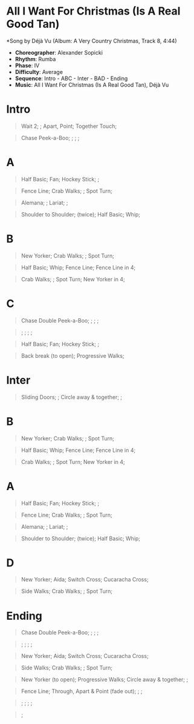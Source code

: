 # All I Want For Christmas (Is A Real Good Tan)
*Song by Déjà Vu  (Album: A Very Country Christmas, Track 8, 4:44)

* **Choreographer**: Alexander Sopicki
* **Rhythm**: Rumba
* **Phase**: IV
* **Difficulty**: Average
* **Sequence**: Intro - ABC - Inter - BAD - Ending
* **Music**: All I Want For Christmas (Is A Real Good Tan), Déjà Vu

# Intro

> Wait 2; ; Apart, Point; Together Touch;

> Chase Peek-a-Boo; ; ; ;

# A

> Half Basic; Fan; Hockey Stick; ;

> Fence Line; Crab Walks; ; Spot Turn;

> Alemana; ; Lariat; ;

> Shoulder to Shoulder; (twice); Half Basic; Whip;

# B

> New Yorker; Crab Walks; ; Spot Turn;

> Half Basic; Whip; Fence Line; Fence Line in 4;

> Crab Walks; ; Spot Turn; New Yorker in 4;

# C

> Chase Double Peek-a-Boo; ; ; ; 

> ; ; ; ;

> Half Basic; Fan; Hockey Stick; ;

> Back break (to open); Progressive Walks;

# Inter

> Sliding Doors; ; Circle away & together; ;

# B

> New Yorker; Crab Walks; ; Spot Turn;

> Half Basic; Whip; Fence Line; Fence Line in 4;

> Crab Walks; ; Spot Turn; New Yorker in 4;

# A

> Half Basic; Fan; Hockey Stick; ;

> Fence Line; Crab Walks; ; Spot Turn;

> Alemana; ; Lariat; ;

> Shoulder to Shoulder; (twice); Half Basic; Whip;

# D

> New Yorker; Aida; Switch Cross; Cucaracha Cross;

> Side Walks; Crab Walks; ; Spot Turn;

# Ending

> Chase Double Peek-a-Boo; ; ; ; 

> ; ; ; ;

> New Yorker; Aida; Switch Cross; Cucaracha Cross;

> Side Walks; Crab Walks; ; Spot Turn;

> New Yorker (to open); Progressive Walks; Circle away & together; ;

> Fence Line; Through, Apart & Point (fade out); ; ; 

> ; ; ; ;

> ;